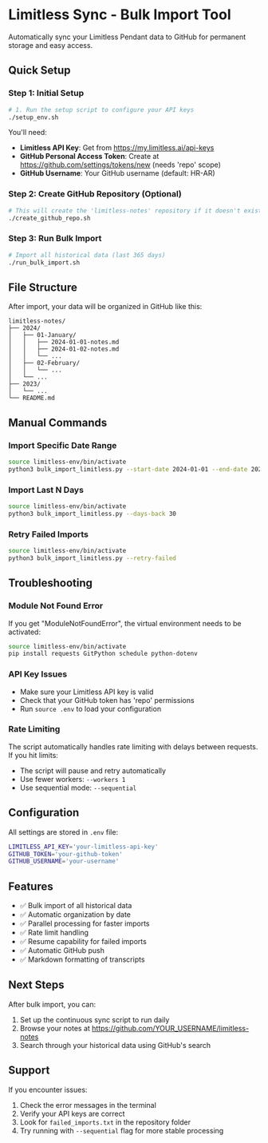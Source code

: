 # Limitless Sync - Bulk Import Tool

Automatically sync your Limitless Pendant data to GitHub for permanent storage and easy access.

## Quick Setup

### Step 1: Initial Setup
```bash
# 1. Run the setup script to configure your API keys
./setup_env.sh
```

You'll need:
- **Limitless API Key**: Get from https://my.limitless.ai/api-keys
- **GitHub Personal Access Token**: Create at https://github.com/settings/tokens/new (needs 'repo' scope)
- **GitHub Username**: Your GitHub username (default: HR-AR)

### Step 2: Create GitHub Repository (Optional)
```bash
# This will create the 'limitless-notes' repository if it doesn't exist
./create_github_repo.sh
```

### Step 3: Run Bulk Import
```bash
# Import all historical data (last 365 days)
./run_bulk_import.sh
```

## File Structure

After import, your data will be organized in GitHub like this:
```
limitless-notes/
├── 2024/
│   ├── 01-January/
│   │   ├── 2024-01-01-notes.md
│   │   ├── 2024-01-02-notes.md
│   │   └── ...
│   ├── 02-February/
│   │   └── ...
│   └── ...
├── 2023/
│   └── ...
└── README.md
```

## Manual Commands

### Import Specific Date Range
```bash
source limitless-env/bin/activate
python3 bulk_import_limitless.py --start-date 2024-01-01 --end-date 2024-12-31
```

### Import Last N Days
```bash
source limitless-env/bin/activate
python3 bulk_import_limitless.py --days-back 30
```

### Retry Failed Imports
```bash
source limitless-env/bin/activate
python3 bulk_import_limitless.py --retry-failed
```

## Troubleshooting

### Module Not Found Error
If you get "ModuleNotFoundError", the virtual environment needs to be activated:
```bash
source limitless-env/bin/activate
pip install requests GitPython schedule python-dotenv
```

### API Key Issues
- Make sure your Limitless API key is valid
- Check that your GitHub token has 'repo' permissions
- Run `source .env` to load your configuration

### Rate Limiting
The script automatically handles rate limiting with delays between requests. If you hit limits:
- The script will pause and retry automatically
- Use fewer workers: `--workers 1`
- Use sequential mode: `--sequential`

## Configuration

All settings are stored in `.env` file:
```bash
LIMITLESS_API_KEY='your-limitless-api-key'
GITHUB_TOKEN='your-github-token'
GITHUB_USERNAME='your-username'
```

## Features

- ✅ Bulk import of all historical data
- ✅ Automatic organization by date
- ✅ Parallel processing for faster imports
- ✅ Rate limit handling
- ✅ Resume capability for failed imports
- ✅ Automatic GitHub push
- ✅ Markdown formatting of transcripts

## Next Steps

After bulk import, you can:
1. Set up the continuous sync script to run daily
2. Browse your notes at https://github.com/YOUR_USERNAME/limitless-notes
3. Search through your historical data using GitHub's search

## Support

If you encounter issues:
1. Check the error messages in the terminal
2. Verify your API keys are correct
3. Look for `failed_imports.txt` in the repository folder
4. Try running with `--sequential` flag for more stable processing